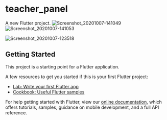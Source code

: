 # teacher_panel

A new Flutter project.
![Screenshot_20201007-141049](https://user-images.githubusercontent.com/56557794/95308429-83479800-08a7-11eb-9c6c-ccca8bf19ec2.jpg)
![Screenshot_20201007-141053](https://user-images.githubusercontent.com/56557794/95308434-86428880-08a7-11eb-84b9-a89384ae2736.jpg)

![Screenshot_20201007-123518](https://user-images.githubusercontent.com/56557794/95306041-76757500-08a4-11eb-9963-ec7b56a77b36.jpg)



## Getting Started

This project is a starting point for a Flutter application.

A few resources to get you started if this is your first Flutter project:

- [Lab: Write your first Flutter app](https://flutter.dev/docs/get-started/codelab)
- [Cookbook: Useful Flutter samples](https://flutter.dev/docs/cookbook)

For help getting started with Flutter, view our
[online documentation](https://flutter.dev/docs), which offers tutorials,
samples, guidance on mobile development, and a full API reference.
